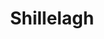 ---
title: "Shillelagh"
permalink: /spells/shillelagh/
tags:
  - Spell
available_for:
  - Druid
level: "Cantrip"
school: "Transmutation"
range: "Touch"
comp:
  - V
  - S
  - M
material: "mistletoe, a shamrock leaf, and a club or quarterstaff."
duration: "1 minute"
cast_time: "1 Bonus Action"
description: |
  The wood of a club or a quarterstaff you are holding is imbued with nature's power. For the duration, you can use your spellcasting ability instead of Strength for the attack and damage rolls of melee attacks using that weapon, and the weapon's damage die becomes a d8. The weapon also becomes magical, if it isn't already. The spell ends if you cast it again or if you let go of the weapon.
excerpt: "The wood of a club or a quarterstaff you are holding is imbued with nature's power."
source: "Basic Rules"
---